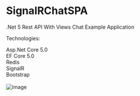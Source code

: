 # SignalRChatSPA
.Net 5 Rest API With Views Chat Example Application

Technologies:

Asp.Net Core 5.0   <br /> 
EF Core 5.0 <br /> 
Redis <br /> 
SignalR <br /> 
Bootstrap<br /> 
<br /> 
![image](https://user-images.githubusercontent.com/36698424/147437536-70aa7c96-7662-44b7-8f61-5c76a2fa2403.png)


